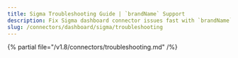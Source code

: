 ```yaml
---
title: Sigma Troubleshooting Guide | `brandName` Support
description: Fix Sigma dashboard connector issues fast with `brandName`'stroubleshooting guide. Solve common errors, connection problems, and data sync issues.
slug: /connectors/dashboard/sigma/troubleshooting
---
```


{% partial file="/v1.8/connectors/troubleshooting.md" /%}
